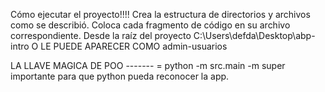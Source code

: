Cómo ejecutar el proyecto!!!! Crea la estructura de directorios y archivos como se describió. Coloca cada fragmento de código en su archivo correspondiente. Desde la raíz del proyecto C:\Users\defda\Desktop\abp-intro O LE PUEDE APARECER COMO admin-usuarios

LA LLAVE MAGICA DE POO ------- = python -m src.main -m super importante para que python pueda reconocer la app.
